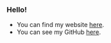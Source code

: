 ### Hello!

- You can find my website [here](http://ohowe1.github.io).
- You can see my GitHub [here](https://github.com/ohowe1).
